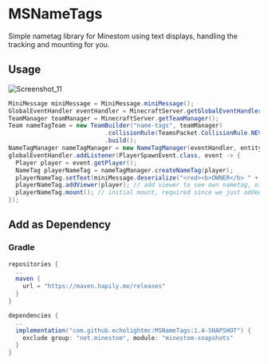 # MSNameTags
Simple nametag library for Minestom using text displays, handling the tracking and mounting for you.

## Usage
![Screenshot_11](https://github.com/EcholightMC/MSNameTags/assets/87914807/82365275-56e1-4aee-9c52-3c8d8da6ddaf)
```java
MiniMessage miniMessage = MiniMessage.miniMessage();
GlobalEventHandler eventHandler = MinecraftServer.getGlobalEventHandler();
TeamManager teamManager = MinecraftServer.getTeamManager();
Team nameTagTeam = new TeamBuilder("name-tags", teamManager)
						   .collisionRule(TeamsPacket.CollisionRule.NEVER)
						   .build();
NameTagManager nameTagManager = new NameTagManager(eventHandler, entity -> nameTagTeam);
globalEventHandler.addListener(PlayerSpawnEvent.class, event -> {
  Player player = event.getPlayer();
  NameTag playerNameTag = nameTagManager.createNameTag(player);
  playerNameTag.setText(miniMessage.deserialize("<red><b>OWNER</b> " + player.getUsername()));
  playerNameTag.addViewer(player); // add viewer to see own nametag, otherwise leave this out
  playerNameTag.mount(); // initial mount, required since we just added player as viewer otherwise nametag will appear stagnant for this player
});
```
## Add as Dependency
### Gradle
```gradle
repositories {
  ..
  maven {
    url = "https://maven.hapily.me/releases"
  }
}
```
```gradle
dependencies {
  ..
  implementation("com.github.echolightmc:MSNameTags:1.4-SNAPSHOT") {
    exclude group: "net.minestom", module: "minestom-snapshots"
  }
}
```

